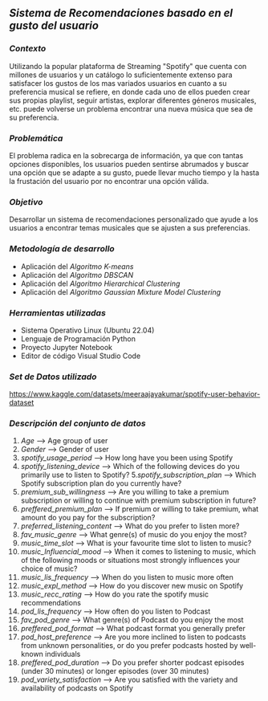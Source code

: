 ## ***Sistema de Recomendaciones basado en el gusto del usuario***

### *Contexto*
Utilizando la popular plataforma de Streaming "Spotify" que cuenta con millones de usuarios y un catálogo lo suficientemente extenso para satisfacer los gustos de los mas variados usuarios en cuanto a su preferencia musical se refiere, en donde cada uno de ellos pueden crear sus propias playlist, seguir artistas, explorar diferentes géneros musicales, etc. puede volverse un problema encontrar una nueva música que sea de su preferencia.

### *Problemática*
El problema radica en la sobrecarga de información, ya que con tantas opciones disponibles, los usuarios pueden sentirse abrumados y buscar una opción que se adapte a su gusto, puede llevar mucho tiempo y la hasta la frustación del usuario por no encontrar una opción válida.

### *Objetivo*
Desarrollar un sistema de recomendaciones personalizado que ayude a los usuarios a encontrar temas musicales que se ajusten a sus preferencias.

### *Metodología de desarrollo*
- Aplicación del *Algoritmo K-means*
- Aplicación del *Algoritmo DBSCAN*
- Aplicación del *Algoritmo Hierarchical Clustering*
- Aplicación del *Algoritmo Gaussian Mixture Model Clustering*

### *Herramientas utilizadas*
- Sistema Operativo Linux (Ubuntu 22.04)
- Lenguaje de Programación Python
- Proyecto Jupyter Notebook
- Editor de código Visual Studio Code

### *Set de Datos utilizado*
https://www.kaggle.com/datasets/meeraajayakumar/spotify-user-behavior-dataset

### *Descripción del conjunto de datos*
1. *Age* --> Age group of user
2. *Gender* --> Gender of user
3. *spotify_usage_period* --> How long have you been using Spotify
4. *spotify_listening_device* --> Which of the following devices do you primarily use to listen to Spotify?
5.*spotify_subscription_plan* --> Which Spotify subscription plan do you currently have?
6. *premium_sub_willingness* --> Are you willing to take a premium subscription or willing to continue with premium subscription in future?
7. *preffered_premium_plan* --> If premium or willing to take premium, what amount do you pay for the subscription?
8. *preferred_listening_content* --> What do you prefer to listen more?
9. *fav_music_genre* --> What genre(s) of music do you enjoy the most?
10. *music_time_slot* --> What is your favourite time slot to listen to music?
11. *music_Influencial_mood* --> When it comes to listening to music, which of the following moods or situations most strongly influences your choice of music?
12. *music_lis_frequency* --> When do you listen to music more often
13. *music_expl_method* --> How do you discover new music on Spotify
14. *music_recc_rating* --> How do you rate the spotify music recommendations
15. *pod_lis_frequency* --> How often do you listen to Podcast
16. *fav_pod_genre* --> What genre(s) of Podcast do you enjoy the most
17. *preffered_pod_format* --> What podcast format you generally prefer
18. *pod_host_preference* --> Are you more inclined to listen to podcasts from unknown personalities, or do you prefer podcasts hosted by well-known individuals
19. *preffered_pod_duration* --> Do you prefer shorter podcast episodes (under 30 minutes) or longer episodes (over 30 minutes)
20. *pod_variety_satisfaction* --> Are you satisfied with the variety and availability of podcasts on Spotify
